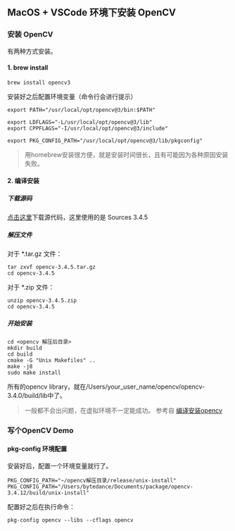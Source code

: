 ## MacOS + VSCode 环境下安装 OpenCV

### 安装 OpenCV
有两种方式安装。

#### 1. brew install
```
brew install opencv3
```
安装好之后配置环境变量（命令行会进行提示）
```
export PATH="/usr/local/opt/opencv@3/bin:$PATH"

export LDFLAGS="-L/usr/local/opt/opencv@3/lib"
export CPPFLAGS="-I/usr/local/opt/opencv@3/include"

export PKG_CONFIG_PATH="/usr/local/opt/opencv@3/lib/pkgconfig"
```
> 用homebrew安装很方便，就是安装时间很长，且有可能因为各种原因安装失败。

#### 2. 编译安装
##### 下载源码
[点击这里](https://opencv.org/releases/)下载源代码，这里使用的是 Sources 3.4.5
##### 解压文件
对于 *.tar.gz 文件：
```
tar zxvf opencv-3.4.5.tar.gz
cd opencv-3.4.5
```
对于 *.zip 文件：
```
unzip opencv-3.4.5.zip
cd opencv-3.4.5
```
##### 开始安装
```
cd <opencv 解压后目录>
mkdir build
cd build
cmake -G "Unix Makefiles" ..
make -j8
sudo make install
```
所有的opencv library，就在/Users/your_user_name/opencv/opencv-3.4.0/build/lib中了。
> 一般都不会出问题，在虚拟环境不一定能成功。
参考自 [编译安装opencv](http://wiki.opencv.org.cn/index.php/%E6%BA%90%E7%A0%81%E7%BC%96%E8%AF%91)

### 写个OpenCV Demo
#### pkg-config 环境配置
安装好后，配置一个环境变量就行了。
```
PKG_CONFIG_PATH="~/opencv解压目录/release/unix-install"
PKG_CONFIG_PATH="/Users/bytedance/Documents/package/opencv-3.4.12/build/unix-install"
```
配置好之后在执行命令：
```
pkg-config opencv --libs --cflags opencv
```
